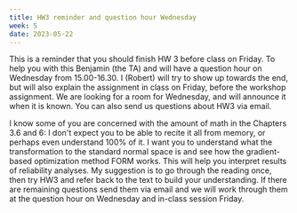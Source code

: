 ```yaml
---
title: HW3 reminder and question hour Wednesday
week: 5
date: 2023-05-22
---
```


<!-- <a href="" target="_blank">link</a> -->
<!-- <a href="https://tudelft-citg.github.io/HOS-prob-design/unlisted/assignment.html" target="_blank">Start HW 1</a> -->

This is a reminder that you should finish HW 3 before class on Friday. To help you with this Benjamin (the TA) and will have a question hour on Wednesday from 15.00-16.30. I (Robert) will try to show up towards the end, but will also explain the assignment in class on Friday, before the workshop assignment. We are looking for a room for Wednesday, and will announce it when it is known. You can also send us questions about HW3 via email.

I know some of you are concerned with the amount of math in the Chapters 3.6 and 6: I don't expect you to be able to recite it all from memory, or perhaps even understand 100% of it. I want you to understand what the transformation to the standard normal space is and see how the gradient-based optimization method FORM works. This will help you interpret results of reliability analyses. My suggestion is to go through the reading once, then try HW3 and refer back to the text to build your understanding. If there are remaining questions send them via email and we will work through them at the question hour on Wednesday and in-class session Friday.